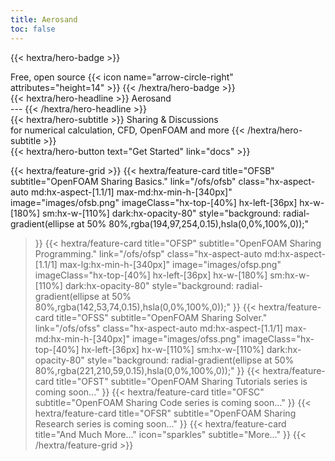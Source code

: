 ```yaml
---
title: Aerosand
toc: false
---
```


{{< hextra/hero-badge >}}
  <div class="hx-w-2 hx-h-2 hx-rounded-full hx-bg-primary-400"></div>
  <span>Free, open source</span>
  {{< icon name="arrow-circle-right" attributes="height=14" >}}
{{< /hextra/hero-badge >}}

<div class="hx-mt-6 hx-mb-6">
{{< hextra/hero-headline >}}
  Aerosand&nbsp;<br class="sm:hx-block hx-hidden" />---
{{< /hextra/hero-headline >}}
</div>

<div class="hx-mb-12">
{{< hextra/hero-subtitle >}}
  Sharing & Discussions&nbsp;<br class="sm:hx-block hx-hidden" />for numerical calculation, CFD, OpenFOAM and more
{{< /hextra/hero-subtitle >}}
</div>

<div class="hx-mb-6">
{{< hextra/hero-button text="Get Started" link="docs" >}}
</div>

<div class="hx-mt-6"></div>

{{< hextra/feature-grid >}}
  {{< hextra/feature-card
    title="OFSB"
    subtitle="OpenFOAM Sharing Basics."
    link="/ofs/ofsb"
    class="hx-aspect-auto md:hx-aspect-[1.1/1] max-md:hx-min-h-[340px]"
    image="images/ofsb.png"
    imageClass="hx-top-[40%] hx-left-[36px] hx-w-[180%] sm:hx-w-[110%] dark:hx-opacity-80"
    style="background: radial-gradient(ellipse at 50% 80%,rgba(194,97,254,0.15),hsla(0,0%,100%,0));"
  >}}
  {{< hextra/feature-card
    title="OFSP"
    subtitle="OpenFOAM Sharing Programming."
    link="/ofs/ofsp"
    class="hx-aspect-auto md:hx-aspect-[1.1/1] max-lg:hx-min-h-[340px]"
    image="images/ofsp.png"
    imageClass="hx-top-[40%] hx-left-[36px] hx-w-[180%] sm:hx-w-[110%] dark:hx-opacity-80"
    style="background: radial-gradient(ellipse at 50% 80%,rgba(142,53,74,0.15),hsla(0,0%,100%,0));"
  >}}
  {{< hextra/feature-card
    title="OFSS"
    subtitle="OpenFOAM Sharing Solver."
    link="/ofs/ofss"
    class="hx-aspect-auto md:hx-aspect-[1.1/1] max-md:hx-min-h-[340px]"
    image="images/ofss.png"
    imageClass="hx-top-[40%] hx-left-[36px] hx-w-[110%] sm:hx-w-[110%] dark:hx-opacity-80"
    style="background: radial-gradient(ellipse at 50% 80%,rgba(221,210,59,0.15),hsla(0,0%,100%,0));"
  >}}
  {{< hextra/feature-card
    title="OFST"
    subtitle="OpenFOAM Sharing Tutorials series is coming soon..."
  >}}
  {{< hextra/feature-card
    title="OFSC"
    subtitle="OpenFOAM Sharing Code series is coming soon..."
  >}}
  {{< hextra/feature-card
    title="OFSR"
    subtitle="OpenFOAM Sharing Research series is coming soon..."
  >}}
  {{< hextra/feature-card
    title="And Much More..."
    icon="sparkles"
    subtitle="More..."
  >}}
{{< /hextra/feature-grid >}}

